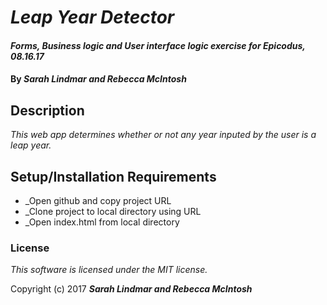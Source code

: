 # _Leap Year Detector_

#### _Forms, Business logic and User interface logic exercise for Epicodus, 08.16.17_

#### By _**Sarah Lindmar  and Rebecca McIntosh**_

## Description

_This web app determines whether or not any year inputed by the user is a leap year._

## Setup/Installation Requirements

* _Open github and copy project URL
* _Clone project to local directory using URL
* _Open index.html from local directory

### License

*This software is licensed under the MIT license.*

Copyright (c) 2017 **_Sarah Lindmar and Rebecca McIntosh_**
